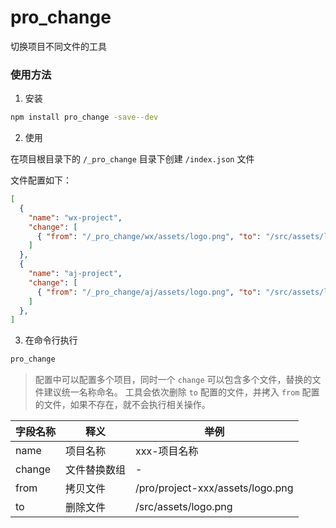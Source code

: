 # pro_change

切换项目不同文件的工具

### 使用方法

1. 安装

```bash
npm install pro_change -save--dev
```

2. 使用

在项目根目录下的 `/_pro_change` 目录下创建 `/index.json` 文件

文件配置如下：

```json
[
  {
    "name": "wx-project",
    "change": [
      { "from": "/_pro_change/wx/assets/logo.png", "to": "/src/assets/logo.png" },
    ]
  },
  {
    "name": "aj-project",
    "change": [
      { "from": "/_pro_change/aj/assets/logo.png", "to": "/src/assets/logo.png" },
    ]
  },
]
```

3. 在命令行执行

```bash
pro_change
```

> 配置中可以配置多个项目，同时一个 `change` 可以包含多个文件，替换的文件建议统一名称命名。
> 工具会依次删除 `to` 配置的文件，并拷入 `from` 配置的文件，如果不存在，就不会执行相关操作。

| 字段名称 | 释义         | 举例                             |
| -------- | ------------ | -------------------------------- |
| name     | 项目名称     | xxx-项目名称                     |
| change   | 文件替换数组 | -                                |
| from     | 拷贝文件     | /pro/project-xxx/assets/logo.png |
| to       | 删除文件     | /src/assets/logo.png             |